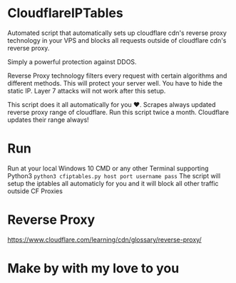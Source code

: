# CloudflareIPTables
Automated script that automatically sets up cloudflare cdn's reverse proxy technology in your VPS and blocks all requests outside of cloudflare cdn's reverse proxy.

Simply a powerful protection against DDOS.

Reverse Proxy technology filters every request with certain algorithms and different methods. This will protect your server well. You have to hide the static IP. Layer 7 attacks will not work after this setup.

This script does it all automatically for you ❤️. 
Scrapes always updated reverse proxy range of cloudflare. Run this script twice a month. Cloudflare updates their range always!

# Run
Run at your local Windows 10 CMD or any other Terminal supporting Python3
```python3 cfiptables.py host port username pass```
The script will setup the iptables all automaticly for you and it will block all other traffic outside CF Proxies

# Reverse Proxy
https://www.cloudflare.com/learning/cdn/glossary/reverse-proxy/

# Make by with my love to you
